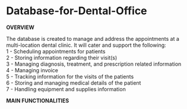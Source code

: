 # Database-for-Dental-Office


**OVERVIEW** 
     	
The database is created to manage and address the appointments at a multi-location dental clinic. It will cater and support the following:  
1 - Scheduling appointments for patients  
2 - Storing information regarding their visit(s)  
3 - Managing diagnosis, treatment, and prescription related information  
4 - Managing invoice  
5 - Tracking information for the visits of the patients  
6 - Storing and managing medical details of the patient  
7 - Handling equipment and supplies information  

**MAIN FUNCTIONALITIES**


